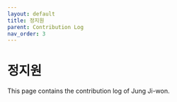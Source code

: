 ```yaml
---
layout: default
title: 정지원
parent: Contribution Log
nav_order: 3
---
```


# 정지원

This page contains the contribution log of Jung Ji-won.
